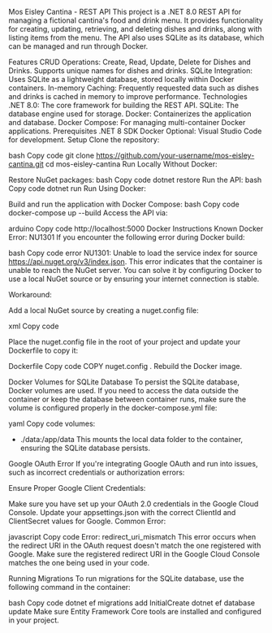 Mos Eisley Cantina - REST API
This project is a .NET 8.0 REST API for managing a fictional cantina's food and drink menu. It provides functionality for creating, updating, retrieving, and deleting dishes and drinks, along with listing items from the menu. The API also uses SQLite as its database, which can be managed and run through Docker.

Features
CRUD Operations:
Create, Read, Update, Delete for Dishes and Drinks.
Supports unique names for dishes and drinks.
SQLite Integration:
Uses SQLite as a lightweight database, stored locally within Docker containers.
In-memory Caching:
Frequently requested data such as dishes and drinks is cached in memory to improve performance.
Technologies
.NET 8.0: The core framework for building the REST API.
SQLite: The database engine used for storage.
Docker: Containerizes the application and database.
Docker Compose: For managing multi-container Docker applications.
Prerequisites
.NET 8 SDK
Docker
Optional: Visual Studio Code for development.
Setup
Clone the repository:

bash
Copy code
git clone https://github.com/your-username/mos-eisley-cantina.git
cd mos-eisley-cantina
Run Locally Without Docker:

Restore NuGet packages:
bash
Copy code
dotnet restore
Run the API:
bash
Copy code
dotnet run
Run Using Docker:

Build and run the application with Docker Compose:
bash
Copy code
docker-compose up --build
Access the API via:

arduino
Copy code
http://localhost:5000
Docker Instructions
Known Docker Error: NU1301
If you encounter the following error during Docker build:

bash
Copy code
error NU1301: Unable to load the service index for source https://api.nuget.org/v3/index.json.
This error indicates that the container is unable to reach the NuGet server. You can solve it by configuring Docker to use a local NuGet source or by ensuring your internet connection is stable.

Workaround:

Add a local NuGet source by creating a nuget.config file:

xml
Copy code
<?xml version="1.0" encoding="utf-8"?>
<configuration>
  <packageSources>
    <clear />
    <add key="nuget.org" value="https://api.nuget.org/v3/index.json" />
    <!-- Add your local source here if required -->
  </packageSources>
</configuration>
Place the nuget.config file in the root of your project and update your Dockerfile to copy it:

Dockerfile
Copy code
COPY nuget.config .
Rebuild the Docker image.

Docker Volumes for SQLite Database
To persist the SQLite database, Docker volumes are used. If you need to access the data outside the container or keep the database between container runs, make sure the volume is configured properly in the docker-compose.yml file:

yaml
Copy code
volumes:
  - ./data:/app/data
This mounts the local data folder to the container, ensuring the SQLite database persists.

Google OAuth Error
If you're integrating Google OAuth and run into issues, such as incorrect credentials or authorization errors:

Ensure Proper Google Client Credentials:

Make sure you have set up your OAuth 2.0 credentials in the Google Cloud Console.
Update your appsettings.json with the correct ClientId and ClientSecret values for Google.
Common Error:

javascript
Copy code
Error: redirect_uri_mismatch
This error occurs when the redirect URI in the OAuth request doesn't match the one registered with Google. Make sure the registered redirect URI in the Google Cloud Console matches the one being used in your code.

Running Migrations
To run migrations for the SQLite database, use the following command in the container:

bash
Copy code
dotnet ef migrations add InitialCreate
dotnet ef database update
Make sure Entity Framework Core tools are installed and configured in your project.
